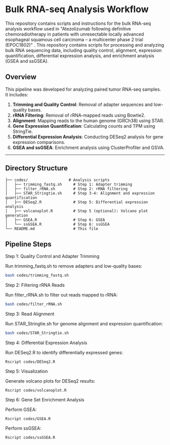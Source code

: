# Bulk RNA-seq Analysis Workflow

This repository contains scripts and instructions for the bulk RNA-seq analysis workflow used in "Atezolizumab following definitive chemoradiotherapy in patients with unresectable locally advanced esophageal squamous cell carcinoma – a multicenter phase 2 trial (EPOC1802)" . 
This repository contains scripts for processing and analyzing bulk RNA sequencing data, including quality control, alignment, expression quantification, differential expression analysis, and enrichment analysis (GSEA and ssGSEA). 



## Overview
This pipeline was developed for analyzing paired tumor RNA-seq samples. It includes:
1. **Trimming and Quality Control**: Removal of adapter sequences and low-quality bases.
2. **rRNA Filtering**: Removal of rRNA-mapped reads using Bowtie2.
3. **Alignment**: Mapping reads to the human genome (GRCh38) using STAR.
4. **Gene Expression Quantification**: Calculating counts and TPM using StringTie.
5. **Differential Expression Analysis**: Conducting DESeq2 analysis for gene expression comparisons.
6. **GSEA and ssGSEA**: Enrichment analysis using ClusterProfiler and GSVA.

---

## Directory Structure

```plaintext
├── codes/                  # Analysis scripts
│   ├── trimming_fastq.sh     # Step 1: Adapter trimming
│   ├── filter_rRNA.sh        # Step 2: rRNA filtering
│   ├── STAR_Stringtie.sh     # Step 3-4: Alignment and expression quantification
│   ├── DESeq2.R              # Step 5: Differential expression analysis
│   ├── volcanoplot.R         # Step 5 (optional): Volcano plot generation
│   ├── GSEA.R                # Step 6: GSEA
│   └── ssGSEA.R              # Step 6: ssGSEA
└── README.md                 # This file
```
## Pipeline Steps

Step 1: Quality Control and Adapter Trimming

Run trimming_fastq.sh to remove adapters and low-quality bases:

```bash
bash codes/trimming_fastq.sh
```

Step 2: Filtering rRNA Reads

Run filter_rRNA.sh to filter out reads mapped to rRNA:

```bash
bash codes/filter_rRNA.sh
```

Step 3: Read Alignment

Run STAR_Stringtie.sh for genome alignment and expression quantification:

```bash
bash codes/STAR_Stringtie.sh
```

Step 4: Differential Expression Analysis

Run DESeq2.R to identify differentially expressed genes:

```
Rscript codes/DESeq2.R
```

Step 5: Visualization

Generate volcano plots for DESeq2 results:

```
Rscript codes/volcanoplot.R
```

Step 6: Gene Set Enrichment Analysis

Perform GSEA:

```
Rscript codes/GSEA.R
```

Perform ssGSEA:

```
Rscript codes/ssGSEA.R
```


